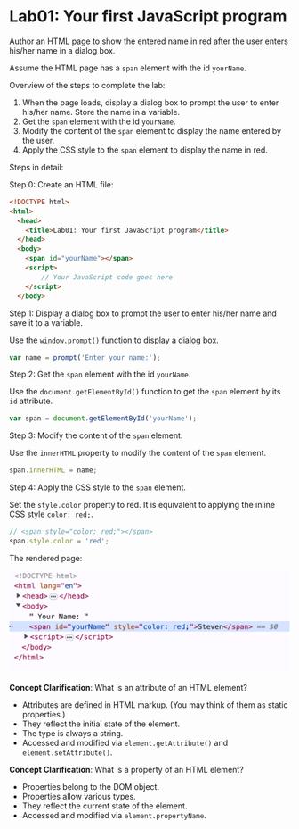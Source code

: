   # Lab01: Your first JavaScript program

Author an HTML page to show the entered name in red after the user enters his/her name in a dialog box.

Assume the HTML page has a `span` element with the id `yourName`. 

Overview of the steps to complete the lab:
1. When the page loads, display a dialog box to prompt the user to enter his/her name. Store the name in a variable.
2. Get the `span` element with the id `yourName`.
3. Modify the content of the `span` element to display the name entered by the user.
4. Apply the CSS style to the `span` element to display the name in red.


Steps in detail:

Step 0: Create an HTML file:

```html
<!DOCTYPE html>
<html>
  <head>
    <title>Lab01: Your first JavaScript program</title>
  </head>
  <body>
    <span id="yourName"></span>
    <script>
        // Your JavaScript code goes here
    </script>
  </body>
```

Step 1: Display a dialog box to prompt the user to enter his/her name and save it to a variable.

Use the `window.prompt()` function to display a dialog box.

```javascript
var name = prompt('Enter your name:');
```

Step 2: Get the `span` element with the id `yourName`.

Use the `document.getElementById()` function to get the `span` element by its `id` attribute.

```javascript
var span = document.getElementById('yourName');
```

Step 3: Modify the content of the `span` element.

Use the `innerHTML` property to modify the content of the `span` element.

```javascript
span.innerHTML = name;
```

Step 4: Apply the CSS style to the `span` element.

Set the `style.color` property to red. It is equivalent to applying the inline CSS style `color: red;`.

```javascript
// <span style="color: red;"></span>
span.style.color = 'red';
```

The rendered page:

![](img/24-07-23-13-51-31.png)


**Concept Clarification**: What is an attribute of an HTML element?
- Attributes are defined in HTML markup. (You may think of them as static properties.)
- They reflect the initial state of the element.
- The type is always a string.
- Accessed and modified via `element.getAttribute()` and `element.setAttribute()`.

**Concept Clarification**: What is a property of an HTML element?
- Properties belong to the DOM object.
- Properties allow various types.
- They reflect the current state of the element.
- Accessed and modified via `element.propertyName`.



  
